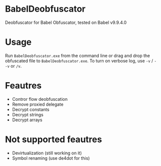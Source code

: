 # BabelDeobfuscator
Deobfuscator for Babel Obfuscator, tested on Babel v9.9.4.0
# Usage
Run `BabelDeobfuscator.exe` from the command line or drag and drop the obfuscated file to `BabelDeobfuscator.exe`. To turn on verbose log, use `-v` / `--v` or `/v`.
# Feautres
- Contror flow deobfuscation
- Remove proxied delegate
- Decrypt constants
- Decrypt strings
- Decrypt arrays
# Not supported feautres
- Devirtualization (still working on it)
- Symbol renaming (use de4dot for this)
